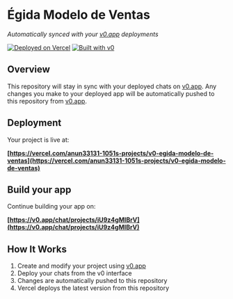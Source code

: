 # Égida Modelo de Ventas

*Automatically synced with your [v0.app](https://v0.app) deployments*

[![Deployed on Vercel](https://img.shields.io/badge/Deployed%20on-Vercel-black?style=for-the-badge&logo=vercel)](https://vercel.com/anun33131-1051s-projects/v0-egida-modelo-de-ventas)
[![Built with v0](https://img.shields.io/badge/Built%20with-v0.app-black?style=for-the-badge)](https://v0.app/chat/projects/iU9z4gMIBrV)

## Overview

This repository will stay in sync with your deployed chats on [v0.app](https://v0.app).
Any changes you make to your deployed app will be automatically pushed to this repository from [v0.app](https://v0.app).

## Deployment

Your project is live at:

**[https://vercel.com/anun33131-1051s-projects/v0-egida-modelo-de-ventas](https://vercel.com/anun33131-1051s-projects/v0-egida-modelo-de-ventas)**

## Build your app

Continue building your app on:

**[https://v0.app/chat/projects/iU9z4gMIBrV](https://v0.app/chat/projects/iU9z4gMIBrV)**

## How It Works

1. Create and modify your project using [v0.app](https://v0.app)
2. Deploy your chats from the v0 interface
3. Changes are automatically pushed to this repository
4. Vercel deploys the latest version from this repository
